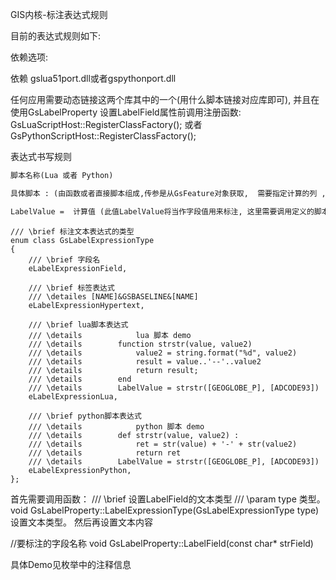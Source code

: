 GIS内核-标注表达式规则

目前的表达式规则如下:

依赖选项:

依赖 gslua51port.dll或者gspythonport.dll

任何应用需要动态链接这两个库其中的一个(用什么脚本链接对应库即可),  并且在使用GsLabelProperty 设置LabelField属性前调用注册函数:	GsLuaScriptHost::RegisterClassFactory(); 或者	GsPythonScriptHost::RegisterClassFactory();

表达式书写规则

```markdown
脚本名称(Lua 或者 Python)

具体脚本 : (由函数或者直接脚本组成,传参是从GsFeature对象获取,  需要指定计算的列 ,使用[]  包起来)

LabelValue =  计算值 (此值LabelValue将当作字段值用来标注, 这里需要调用定义的脚本函数给LabelValue赋值即可)
```


```
/// \brief 标注文本表达式的类型
enum class GsLabelExpressionType
{
	/// \brief 字段名
	eLabelExpressionField,

	/// \brief 标签表达式
	/// \detailes [NAME]&GSBASELINE&[NAME]
	eLabelExpressionHypertext,

	/// \brief lua脚本表达式
	/// \details			lua 脚本 demo 
	/// \details		function strstr(value, value2)
	/// \details       		value2 = string.format("%d", value2)
	/// \details  			result = value..'--'..value2
	/// \details  	   		return result;
	/// \details  		end
	/// \details  		LabelValue = strstr([GEOGLOBE_P], [ADCODE93])
	eLabelExpressionLua,

	/// \brief python脚本表达式
	/// \details			python 脚本 demo 
	/// \details		def strstr(value, value2) :
	/// \details  			ret = str(value) + '-' + str(value2)
	/// \details  			return ret
	/// \details		LabelValue = strstr([GEOGLOBE_P], [ADCODE93])
	eLabelExpressionPython,
};
```
首先需要调用函数：
/// \brief 设置LabelField的文本类型
/// \param type 类型。
void GsLabelProperty::LabelExpressionType(GsLabelExpressionType type)
设置文本类型。
然后再设置文本内容

//要标注的字段名称
void GsLabelProperty::LabelField(const char* strField)

具体Demo见枚举中的注释信息






